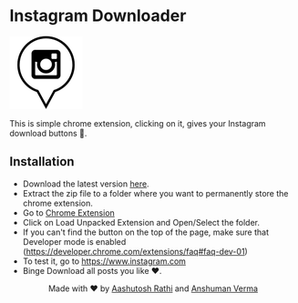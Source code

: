 # Instagram Downloader

[<img src="img/icon-128x128.png">](https://github.com/aashutoshrathi/Insta-Downloader-Extension)

This is simple chrome extension, clicking on it, gives your Instagram download buttons :tada:.

## Installation

 - Download the latest version [here](https://github.com/aashutoshrathi/Insta-Downloader-Extension/archive/master.zip).
 - Extract the zip file to a folder where you want to permanently store the chrome extension.
 - Go to [Chrome Extension](chrome://extensions/)
 - Click on Load Unpacked Extension and Open/Select the folder.
 - If you can't find the button on the top of the page, make sure that Developer mode is enabled (https://developer.chrome.com/extensions/faq#faq-dev-01)
 - To test it, go to https://www.instagram.com
 - Binge Download all posts you like :heart:.

<p align="center"> Made with ❤ by <a href="https://github.com/aashutoshrathi">Aashutosh Rathi</a> and <a href="https://github.com/anshumanv">Anshuman Verma</a> </p>